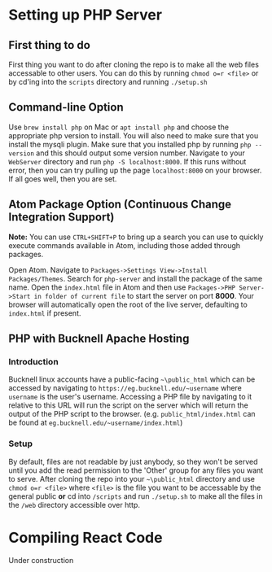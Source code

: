 # Setting up PHP Server

## First thing to do
First thing you want to do after cloning the repo is to make all the web files accessable to other users. You can do this by running `chmod o=r <file>` or by cd'ing into the `scripts` directory and running `./setup.sh`

## Command-line Option
Use `brew install php` on Mac or `apt install php` and choose the appropriate php version to install.  You will also need to make sure that you install the mysqli plugin.  Make sure that you installed php by running `php --version` and this should output some version number.  Navigate to your `WebServer` directory and run `php -S localhost:8000`.  If this runs without error, then you can try pulling up the page `localhost:8000` on your browser.  If all goes well, then you are set.

## Atom Package Option (Continuous Change Integration Support)
__Note:__ You can use `CTRL+SHIFT+P` to bring up a search you can use to quickly
execute commands available in Atom, including those added through packages.

Open Atom. Navigate to `Packages->Settings View->Install Packages/Themes`.
Search for `php-server` and install the package of the same name.
Open the `index.html` file in Atom and then use `Packages->PHP Server->Start in folder of current file` to
start the server on port __8000__. Your browser will automatically open the root
of the live server, defaulting to `index.html` if present.


## PHP with Bucknell Apache Hosting
### Introduction
Bucknell linux accounts have a public-facing `~\public_html` which can be accessed
by navigating to `https://eg.bucknell.edu/~username` where `username` is the
user's username. Accessing a PHP file by navigating to it relative to this URL
will run the script on the server which will return the output of the PHP script
to the browser. (e.g. `public_html/index.html` can be found at
  `eg.bucknell.edu/~username/index.html`)
### Setup
By default, files are not readable by just anybody, so they won't be served
until you add the read permission to the 'Other' group for any files you want to
serve. After cloning the repo into your `~\public_html` directory and use
`chmod o=r <file>` where `<file>` is the file you want to be accessable by the general public __or__ cd into `/scripts` and run `./setup.sh`
to make all the files in the `/web` directory accessible over http.

# Compiling React Code
Under construction
